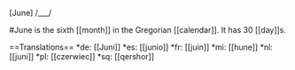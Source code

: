 [June] /___/

#June is the sixth [[month]] in the Gregorian [[calendar]]. It has 30 [[day]]s.

==Translations==
*de: [[Juni]]
*es: [[junio]]
*fr: [[juin]]
*mi: [[hune]]
*nl: [[juni]]
*pl: [[czerwiec]]
*sq: [[qershor]]